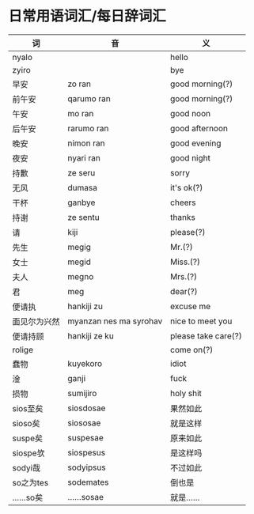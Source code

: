 # 日常用语词汇/每日辞词汇

|词|音|义|
|-|-|-|
|nyalo||hello|
|zyiro||bye|
|早安|zo ran|good morning(?)|
|前午安|qarumo ran|good morning(?)|
|午安|mo ran|good noon|
|后午安|rarumo ran|good afternoon|
|晚安|nimon ran|good evening|
|夜安|nyari ran|good night|
|持歉|ze seru|sorry|
|无风|dumasa|it's ok(?)|
|干杯|ganbye|cheers|
|持谢|ze sentu|thanks|
|请|kiji|please(?)|
|先生|megig|Mr.(?)|
|女士|megid|Miss.(?)|
|夫人|megno|Mrs.(?)|
|君|meg|dear(?)|
|便请执|hankiji zu|excuse me|
|面见尔为兴然|myanzan nes ma syrohav|nice to meet you|
|便请持顾|hankiji ze ku|please take care(?)|
|rolige||come on(?)|
|蠢物|kuyekoro|idiot|
|淦|ganji|fuck|
|损物|sumijiro|holy shit|
|sios至矣|siosdosae|果然如此|
|sioso矣|siososae|就是这样|
|suspe矣|suspesae|原来如此|
|siospe欤|siospesus|是这样吗|
|sodyi哉|sodyipsus|不过如此|
|so之为tes|sodemates|倒也是|
|……so矣|……sosae|就是……|